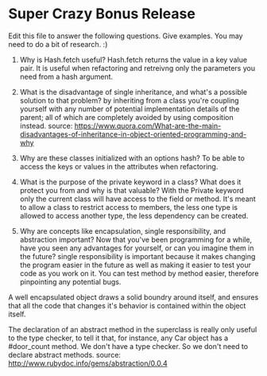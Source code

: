 # Super Crazy Bonus Release

Edit this file to answer the following questions. Give examples. You may need to do a bit of research. :)

1. Why is Hash.fetch useful?
Hash.fetch returns the value in a key value pair. It is useful when refactoring and retreivng only the parameters you need from a hash argument. 

2. What is the disadvantage of single inheritance, and what's a possible solution to that problem?
by inheriting from a class you're coupling yourself with any number of potential implementation details of the parent; all of which are completely avoided by using composition instead.
source: https://www.quora.com/What-are-the-main-disadvantages-of-inheritance-in-object-oriented-programming-and-why

3. Why are these classes initialized with an options hash?
To be able to access the keys or values in the attributes when refactoring. 

4. What is the purpose of the private keyword in a class? What does it protect you from and why is that valuable?
With the Private keyword only the current class will have access to the field or method. It's meant to allow a class to restrict access to members, the less one type is allowed to access another type, the less dependency can be created.

5. Why are concepts like encapsulation, single responsibility, and abstraction important? Now that you've been programming for a while, have you seen any advantages for yourself, or can you imagine them in the future?
single responsibility is important because it makes changing the program easier in the future as well as making it easier to test your code as you work on it. You can test method by method easier, therefore pinpointing any potential bugs. 

A well encapsulated object draws a solid boundry around itself, and ensures that all the code that changes it's behavior is contained within the object itself.

The declaration of an abstract method in the superclass is really only useful to the type checker, to tell it that, for instance, any Car object has a #door_count method. We don't have a type checker. So we don't need to declare abstract methods.
source: http://www.rubydoc.info/gems/abstraction/0.0.4
